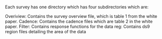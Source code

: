 Each survey has one directory which has four subdirectories which are:

Overiview: Contains the survey overview file, which is table 1 from the white paper.
Cadence: Contains the cadence files which are table 2 in the white paper.
Filter: Contains response functions for the data
reg:  Contains ds9 region files detailing the area of the data
